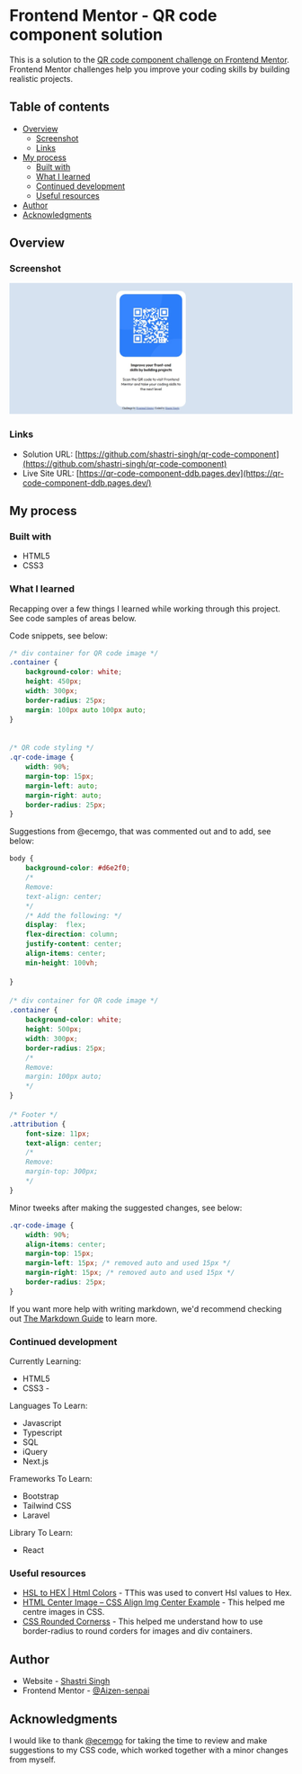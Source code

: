 # Frontend Mentor - QR code component solution

This is a solution to the [QR code component challenge on Frontend Mentor](https://www.frontendmentor.io/challenges/qr-code-component-iux_sIO_H). Frontend Mentor challenges help you improve your coding skills by building realistic projects. 

## Table of contents

- [Overview](#overview)
  - [Screenshot](#screenshot)
  - [Links](#links)
- [My process](#my-process)
  - [Built with](#built-with)
  - [What I learned](#what-i-learned)
  - [Continued development](#continued-development)
  - [Useful resources](#useful-resources)
- [Author](#author)
- [Acknowledgments](#acknowledgments)


## Overview

### Screenshot

![](./screenshot.jpg)



### Links

- Solution URL: [https://github.com/shastri-singh/qr-code-component](https://github.com/shastri-singh/qr-code-component)
- Live Site URL: [https://qr-code-component-ddb.pages.dev](https://qr-code-component-ddb.pages.dev/)

## My process

### Built with

- HTML5
- CSS3


### What I learned

Recapping over a few things I learned while working through this project. See code samples of areas below.

Code snippets, see below:


```css
/* div container for QR code image */
.container {
    background-color: white;
    height: 450px;
    width: 300px;
    border-radius: 25px;
    margin: 100px auto 100px auto;
}


/* QR code styling */
.qr-code-image {
    width: 90%;
    margin-top: 15px;
    margin-left: auto;
    margin-right: auto;
    border-radius: 25px;
}
```

Suggestions from @ecemgo, that was commented out and to add, see below:
```css
body {
    background-color: #d6e2f0;
    /*  
    Remove:
    text-align: center; 
    */
    /* Add the following: */
    display:  flex;
    flex-direction: column;
    justify-content: center;
    align-items: center;
    min-height: 100vh;

}

/* div container for QR code image */
.container {
    background-color: white;
    height: 500px;
    width: 300px;
    border-radius: 25px;
    /* 
    Remove:
    margin: 100px auto; 
    */
}

/* Footer */
.attribution { 
    font-size: 11px; 
    text-align: center;
    /* 
    Remove:
    margin-top: 300px;
    */
}
```

Minor tweeks after making the suggested changes, see below:
```css
.qr-code-image {
    width: 90%;
    align-items: center;
    margin-top: 15px;
    margin-left: 15px; /* removed auto and used 15px */
    margin-right: 15px; /* removed auto and used 15px */
    border-radius: 25px;
}
```


If you want more help with writing markdown, we'd recommend checking out [The Markdown Guide](https://www.markdownguide.org/) to learn more.


### Continued development

Currently Learning:
- HTML5
- CSS3 - 

Languages To Learn:
- Javascript
- Typescript
- SQL
- iQuery
- Next.js

Frameworks To Learn:
- Bootstrap
- Tailwind CSS
- Laravel

Library To Learn:
- React


### Useful resources

- [HSL to HEX | Html Colors](https://htmlcolors.com/hsl-to-hex) - TThis was used to convert Hsl values to Hex.
- [HTML Center Image – CSS Align Img Center Example](https://www.freecodecamp.org/news/html-center-image-css-align-img-center-example/amp/#howtocenteranimagewithflexbox) - This helped me centre images in CSS.
- [CSS Rounded Cornerss](https://www.w3schools.com/css/css3_borders.asp) - This helped me understand how to use border-radius to round corders for images and div containers.


## Author

- Website - [Shastri Singh](https://www.shastrisingh.com)
- Frontend Mentor - [@Aizen-senpai](https://www.frontendmentor.io/profile/Aizen-senpai)


## Acknowledgments

I would like to thank [@ecemgo](https://www.frontendmentor.io/profile/ecemgo) for taking the time to review and make suggestions to my CSS code, which worked together with a minor changes from myself.
